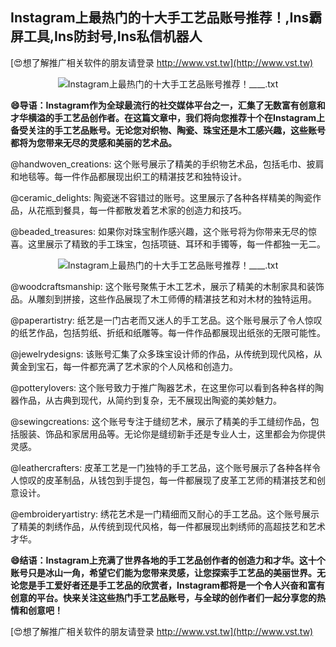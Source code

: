 ## **Instagram上最热门的十大手工艺品账号推荐！,Ins霸屏工具,Ins防封号,Ins私信机器人**

[😍想了解推广相关软件的朋友请登录 http://www.vst.tw](http://www.vst.tw)

 <center><img src="https://vst.tw/MP4/tuiguang/png/5.png" alt="Instagram上最热门的十大手工艺品账号推荐！____.txt"></center>

**😄导语：Instagram作为全球最流行的社交媒体平台之一，汇集了无数富有创意和才华横溢的手工艺品创作者。在这篇文章中，我们将向您推荐十个在Instagram上备受关注的手工艺品账号。无论您对织物、陶瓷、珠宝还是木工感兴趣，这些账号都将为您带来无尽的灵感和美丽的艺术品。**

@handwoven_creations: 这个账号展示了精美的手织物艺术品，包括毛巾、披肩和地毯等。每一件作品都展现出织工的精湛技艺和独特设计。

@ceramic_delights: 陶瓷迷不容错过的账号。这里展示了各种各样精美的陶瓷作品，从花瓶到餐具，每一件都散发着艺术家的创造力和技巧。

@beaded_treasures: 如果你对珠宝制作感兴趣，这个账号将为你带来无尽的惊喜。这里展示了精致的手工珠宝，包括项链、耳环和手镯等，每一件都独一无二。

 <center><img src="https://vst.tw/MP4/tuiguang/png/0.png" alt="Instagram上最热门的十大手工艺品账号推荐！____.txt"></center>

@woodcraftsmanship: 这个账号聚焦于木工艺术，展示了精美的木制家具和装饰品。从雕刻到拼接，这些作品展现了木工师傅的精湛技艺和对木材的独特运用。

@paperartistry: 纸艺是一门古老而又迷人的手工艺品。这个账号展示了令人惊叹的纸艺作品，包括剪纸、折纸和纸雕等。每一件作品都展现出纸张的无限可能性。

@jewelrydesigns: 该账号汇集了众多珠宝设计师的作品，从传统到现代风格，从黄金到宝石，每一件都充满了艺术家的个人风格和创造力。

@potterylovers: 这个账号致力于推广陶器艺术，在这里你可以看到各种各样的陶器作品，从古典到现代，从简约到复杂，无不展现出陶瓷的美妙魅力。

@sewingcreations: 这个账号专注于缝纫艺术，展示了精美的手工缝纫作品，包括服装、饰品和家居用品等。无论你是缝纫新手还是专业人士，这里都会为你提供灵感。

@leathercrafters: 皮革工艺是一门独特的手工艺品，这个账号展示了各种各样令人惊叹的皮革制品，从钱包到手提包，每一件都展现了皮革工艺师的精湛技艺和创意设计。

@embroideryartistry: 绣花艺术是一门精细而又耐心的手工艺品。这个账号展示了精美的刺绣作品，从传统到现代风格，每一件都展现出刺绣师的高超技艺和艺术才华。

**😄结语：Instagram上充满了世界各地的手工艺品创作者的创造力和才华。这十个账号只是冰山一角，希望它们能为您带来灵感，让您探索手工艺品的美丽世界。无论您是手工爱好者还是手工艺品的欣赏者，Instagram都将是一个令人兴奋和富有创意的平台。快来关注这些热门手工艺品账号，与全球的创作者们一起分享您的热情和创意吧！**

[😍想了解推广相关软件的朋友请登录 http://www.vst.tw](http://www.vst.tw)



